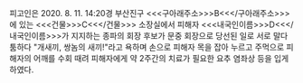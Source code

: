 피고인은 2020. 8. 11. 14:20경 부산진구 <<<구아래주소>>>B<<</구아래주소>>>에 있는 <<<건물>>>C<<</건물>>> 소장실에서 피해자 <<<내국인이름>>>D<<</내국인이름>>>가 지지하는 종파의 회장 후보가 문중 회장으로 당선된 일로 서로 말다툼하다 "개새끼, 쌍놈의 새끼!"라고 욕하며 손으로 피해자 목을 잡아 누르고 주먹으로 피해자의 어깨를 수회 때려 피해자에게 약 2주간의 치료가 필요한 요추 염좌상 등을 입게 하였다.
